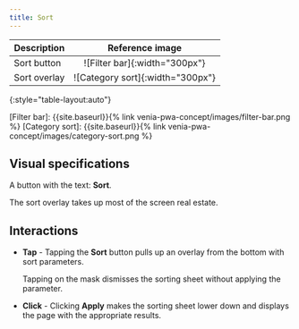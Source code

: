 ```yaml
---
title: Sort
---
```


| Description  | Reference image                  |
| ------------ | :------------------------------: |
| Sort button  | ![Filter bar]{:width="300px"}    |
| Sort overlay | ![Category sort]{:width="300px"} |
{:style="table-layout:auto"}

[Filter bar]: {{site.baseurl}}{% link venia-pwa-concept/images/filter-bar.png %}
[Category sort]: {{site.baseurl}}{% link venia-pwa-concept/images/category-sort.png %}

## Visual specifications

A button with the text: **Sort**.

The sort overlay takes up most of the screen real estate.

## Interactions

* **Tap** - Tapping the **Sort** button pulls up an overlay from the bottom with sort parameters.

  Tapping on the mask dismisses the sorting sheet without applying the parameter.

* **Click** - Clicking **Apply** makes the sorting sheet lower down and displays the page with the appropriate results.
